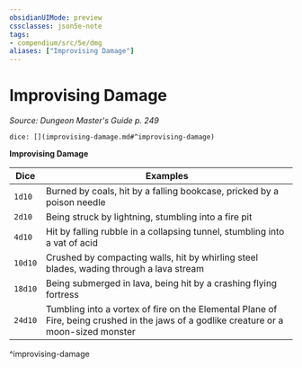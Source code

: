 ```yaml
---
obsidianUIMode: preview
cssclasses: json5e-note
tags:
- compendium/src/5e/dmg
aliases: ["Improvising Damage"]
---
```

# Improvising Damage
*Source: Dungeon Master's Guide p. 249* 

`dice: [](improvising-damage.md#^improvising-damage)`

**Improvising Damage**

| Dice | Examples |
|------|----------|
| `1d10` | Burned by coals, hit by a falling bookcase, pricked by a poison needle |
| `2d10` | Being struck by lightning, stumbling into a fire pit |
| `4d10` | Hit by falling rubble in a collapsing tunnel, stumbling into a vat of acid |
| `10d10` | Crushed by compacting walls, hit by whirling steel blades, wading through a lava stream |
| `18d10` | Being submerged in lava, being hit by a crashing flying fortress |
| `24d10` | Tumbling into a vortex of fire on the Elemental Plane of Fire, being crushed in the jaws of a godlike creature or a moon-sized monster |
^improvising-damage